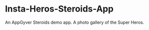 Insta-Heros-Steroids-App
========================

An AppGyver Steroids demo app.  A photo gallery of the Super Heros.

